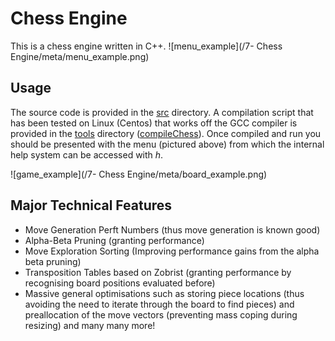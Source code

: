 # Chess Engine
This is a chess engine written in C++.
![menu_example](/7- Chess Engine/meta/menu_example.png) 

## Usage

The source code is provided in the [src](/src) directory.  A compilation script that has been tested on Linux (Centos) that works off the GCC compiler is provided in the [tools](/tools) directory ([compileChess](/tools/compileChess)).  Once compiled and run you should be presented with the menu (pictured above) from which the internal help system can be accessed with *h*.

![game_example](/7- Chess Engine/meta/board_example.png) 

## Major Technical Features 

* Move Generation Perft Numbers (thus move generation is known good)
* Alpha-Beta Pruning (granting performance)
* Move Exploration Sorting (Improving performance gains from the alpha beta pruning)
* Transposition Tables based on Zobrist (granting performance by recognising board positions evaluated before)
* Massive general optimisations such as storing piece locations (thus avoiding the need to iterate through the board to find pieces) and preallocation of the move vectors (preventing mass coping during resizing) and many many more!

